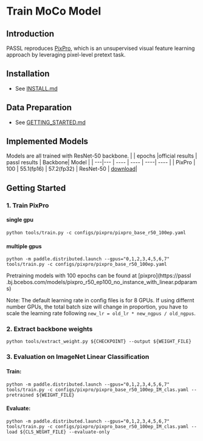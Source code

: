 # Train MoCo Model

## Introduction

PASSL reproduces [PixPro](https://arxiv.org/abs/2011.10043), which is an unsupervised visual feature learning approach by leveraging pixel-level pretext task.

## Installation
- See [INSTALL.md](INSTALL.md)

## Data Preparation
- See [GETTING_STARTED.md](GETTING_STARTED.md)

## Implemented Models
Models are all trained with ResNet-50 backbone.
|  | epochs |official results | passl results | Backbone| Model |
| ---|--- | ----  | ---- | ----| ---- |
| PixPro  | 100 | 55.1(fp16) | 57.2(fp32) | ResNet-50 | [download](https://passl.bj.bcebos.com/models/pixpro_r50_ep100_no_instance_with_linear.pdparams)|

## Getting Started

### 1. Train PixPro

#### single gpu
```
python tools/train.py -c configs/pixpro/pixpro_base_r50_100ep.yaml
```

#### multiple gpus

```
python -m paddle.distributed.launch --gpus="0,1,2,3,4,5,6,7" tools/train.py -c configs/pixpro/pixpro_base_r50_100ep.yaml
```

Pretraining models with 100 epochs can be found at [pixpro](https://passl
.bj.bcebos.com/models/pixpro_r50_ep100_no_instance_with_linear.pdparams)

Note: The default learning rate in config files is for 8 GPUs. If using differnt number GPUs, the total batch size will change in proportion, you have to scale the learning rate following ```new_lr = old_lr * new_ngpus / old_ngpus```.

### 2. Extract backbone weights

```
python tools/extract_weight.py ${CHECKPOINT} --output ${WEIGHT_FILE}
```

### 3. Evaluation on ImageNet Linear Classification

#### Train:
```
python -m paddle.distributed.launch --gpus="0,1,2,3,4,5,6,7" tools/train.py -c configs/pixpro/pixpro_base_r50_100ep_IM_clas.yaml --pretrained ${WEIGHT_FILE}
```

#### Evaluate:
```
python -m paddle.distributed.launch --gpus="0,1,2,3,4,5,6,7" tools/train.py -c configs/pixpro/pixpro_base_r50_100ep_IM_clas.yaml --load ${CLS_WEGHT_FILE} --evaluate-only
```

